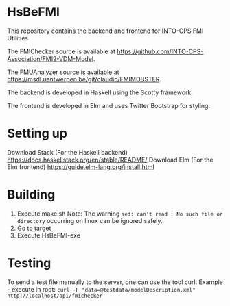 # HsBeFMI
This repository contains the backend and frontend for INTO-CPS FMI Utilities

The FMIChecker source is available at 
https://github.com/INTO-CPS-Association/FMI2-VDM-Model.

The FMUAnalyzer source is available at https://msdl.uantwerpen.be/git/claudio/FMIMOBSTER. 

The backend is developed in Haskell using the Scotty framework.

The frontend is developed in Elm and uses Twitter Bootstrap for styling.

# Setting up
Download Stack (For the Haskell backend) https://docs.haskellstack.org/en/stable/README/
Download Elm (For the Elm frontend) https://guide.elm-lang.org/install.html

# Building
1. Execute make.sh
Note: The warning `sed: can't read : No such file or directory` occurring on
linux can be ignored safely.
2. Go to target
3. Execute HsBeFMI-exe

# Testing
To send a test file manually to the server, one can use the tool curl.
Example - execute in root: `curl -F "data=@testdata/modelDescription.xml" http://localhost/api/fmichecker`

